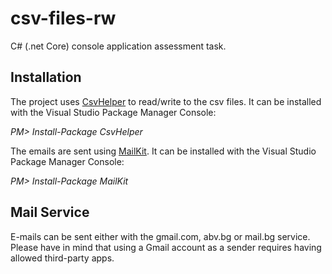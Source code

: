 # csv-files-rw
C# (.net Core) console application assessment task.

## Installation

The project uses [CsvHelper](https://joshclose.github.io/CsvHelper/) to read/write to the csv files. It can be installed with the Visual Studio Package Manager Console:

*PM> Install-Package CsvHelper*

The emails are sent using [MailKit](https://github.com/jstedfast/MailKit). It can be installed with the Visual Studio Package Manager Console:

*PM> Install-Package MailKit*

## Mail Service

E-mails can be sent either with the gmail.com, abv.bg or mail.bg service. Please have in mind that using a Gmail account as a sender requires having allowed third-party apps.



